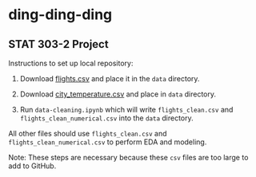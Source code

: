 # ding-ding-ding
## STAT 303-2 Project

Instructions to set up local repository:

1. Download [flights.csv](https://www.kaggle.com/datasets/usdot/flight-delays?select=flights.csv) and place it in the `data` directory.

2. Download [city_temperature.csv](https://www.kaggle.com/datasets/sudalairajkumar/daily-temperature-of-major-cities) and place in `data` directory.

3. Run `data-cleaning.ipynb` which will write `flights_clean.csv` and `flights_clean_numerical.csv` into the `data` directory.

All other files should use `flights_clean.csv` and `flights_clean_numerical.csv` to perform EDA and modeling.

Note: These steps are necessary because these `csv` files are too large to add to GitHub.